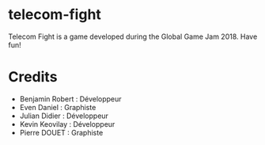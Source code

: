 # telecom-fight
Telecom Fight is a game developed during the Global Game Jam 2018. Have fun!

# Credits
- Benjamin Robert : Développeur
- Even Daniel : Graphiste
- Julian Didier : Développeur
- Kevin Keovilay : Développeur 
- Pierre DOUET : Graphiste

